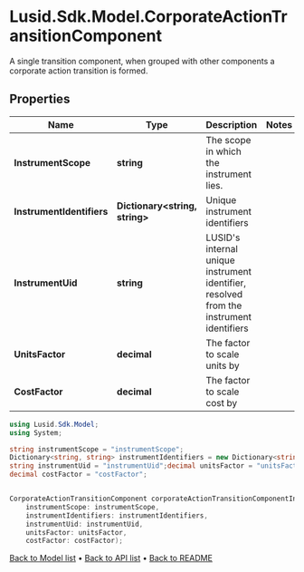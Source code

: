 # Lusid.Sdk.Model.CorporateActionTransitionComponent
A single transition component, when grouped with other components a corporate action transition is formed.

## Properties

Name | Type | Description | Notes
------------ | ------------- | ------------- | -------------
**InstrumentScope** | **string** | The scope in which the instrument lies. | 
**InstrumentIdentifiers** | **Dictionary&lt;string, string&gt;** | Unique instrument identifiers | 
**InstrumentUid** | **string** | LUSID&#39;s internal unique instrument identifier, resolved from the instrument identifiers | 
**UnitsFactor** | **decimal** | The factor to scale units by | 
**CostFactor** | **decimal** | The factor to scale cost by | 

```csharp
using Lusid.Sdk.Model;
using System;

string instrumentScope = "instrumentScope";
Dictionary<string, string> instrumentIdentifiers = new Dictionary<string, string>();
string instrumentUid = "instrumentUid";decimal unitsFactor = "unitsFactor";
decimal costFactor = "costFactor";


CorporateActionTransitionComponent corporateActionTransitionComponentInstance = new CorporateActionTransitionComponent(
    instrumentScope: instrumentScope,
    instrumentIdentifiers: instrumentIdentifiers,
    instrumentUid: instrumentUid,
    unitsFactor: unitsFactor,
    costFactor: costFactor);
```

[Back to Model list](../README.md#documentation-for-models) &#8226; [Back to API list](../README.md#documentation-for-api-endpoints) &#8226; [Back to README](../README.md)
